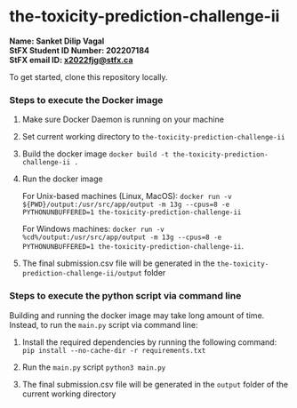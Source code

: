 # the-toxicity-prediction-challenge-ii

**Name: Sanket Dilip Vagal  
StFX Student ID Number: 202207184  
StFX email ID: x2022fjg@stfx.ca**

To get started, clone this repository locally.

### Steps to execute the Docker image

1. Make sure Docker Daemon is running on your machine

2. Set current working directory to `the-toxicity-prediction-challenge-ii`

3. Build the docker image
`docker build -t the-toxicity-prediction-challenge-ii .`

4. Run the docker image 

	For Unix-based machines (Linux, MacOS):
	`docker run -v ${PWD}/output:/usr/src/app/output -m 13g --cpus=8 -e PYTHONUNBUFFERED=1 the-toxicity-prediction-challenge-ii`

	For Windows machines:
	`docker run -v %cd%/output:/usr/src/app/output -m 13g --cpus=8 -e PYTHONUNBUFFERED=1 the-toxicity-prediction-challenge-ii`.

5. The final submission.csv file will be generated in the `the-toxicity-prediction-challenge-ii/output` folder

### Steps to execute the python script via command line

Building and running the docker image may take long amount of time. Instead, to run the `main.py` script via command line:

1. Install the required dependencies by running the following command:
`pip install --no-cache-dir -r requirements.txt`

2. Run the `main.py` script
`python3 main.py`

3. The final submission.csv file will be generated in the `output` folder of the current working directory